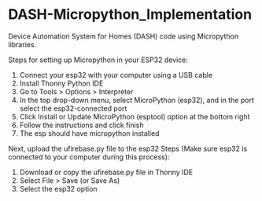 # DASH-Micropython_Implementation
Device Automation System for Homes (DASH) code using Micropython libraries.

Steps for setting up Micropython in your ESP32 device:
1. Connect your esp32 with your computer using a USB cable
2. Install Thonny Python IDE
3. Go to Tools > Options > Interpreter
4. In the top drop-down menu, select MicroPython (esp32), and in the port select the esp32-connected port
5. Click Install or Update MicroPython (esptool) option at the bottom right
6. Follow the instructions and click finish
7. The esp should have micropython installed

Next, upload the ufirebase.py file to the esp32
Steps (Make sure esp32 is connected to your computer during this process):
1. Download or copy the ufirebase.py file in Thonny IDE
2. Select File > Save (or Save As)
3. Select the esp32 option
